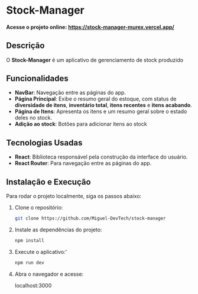 # Stock-Manager

#### Acesse o projeto online: https://stock-manager-murex.vercel.app/

## Descrição

O **Stock-Manager** é um aplicativo de gerenciamento de stock produzido 

## Funcionalidades

- **NavBar**: Navegação entre as páginas do app.
- **Página Principal**: Exibe o resumo geral do estoque, com status de **diversidade de itens**, **inventário total**, **itens recentes** e **itens acabando**.
- **Página de Itens**: Apresenta os itens e um resumo geral sobre o estado deles no stock.
- **Adição ao stock**: Botões para adicionar itens ao stock

## Tecnologias Usadas

- **React**: Biblioteca responsável pela construção da interface do usuário.
- **React Router**: Para navegação entre as páginas do app.

## Instalação e Execução

Para rodar o projeto localmente, siga os passos abaixo:

1. Clone o repositório:

   ```bash
   git clone https://github.com/Miguel-DevTech/stock-manager

2. Instale as dependências do projeto:

   ```bash
   npm install

4. Execute o aplicativo:'

   ```bash
   npm run dev

5. Abra o navegador e acesse:

   localhost:3000
